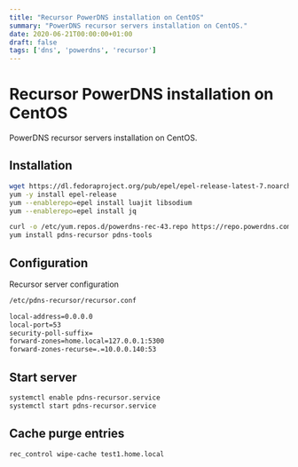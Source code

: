 ```yaml
---
title: "Recursor PowerDNS installation on CentOS"
summary: "PowerDNS recursor servers installation on CentOS."
date: 2020-06-21T00:00:00+01:00
draft: false
tags: ['dns', 'powerdns', 'recursor']
---
```


# Recursor PowerDNS installation on CentOS

PowerDNS recursor servers installation on CentOS.

## Installation

```bash
wget https://dl.fedoraproject.org/pub/epel/epel-release-latest-7.noarch.rpm
yum -y install epel-release
yum --enablerepo=epel install luajit libsodium
yum --enablerepo=epel install jq

curl -o /etc/yum.repos.d/powerdns-rec-43.repo https://repo.powerdns.com/repo-files/centos-rec-43.repo
yum install pdns-recursor pdns-tools
```

## Configuration

Recursor server configuration

```bash
/etc/pdns-recursor/recursor.conf

local-address=0.0.0.0
local-port=53
security-poll-suffix=
forward-zones=home.local=127.0.0.1:5300
forward-zones-recurse=.=10.0.0.140:53
```

## Start server

```bash
systemctl enable pdns-recursor.service
systemctl start pdns-recursor.service
```

## Cache purge entries 

```bash
rec_control wipe-cache test1.home.local
```
